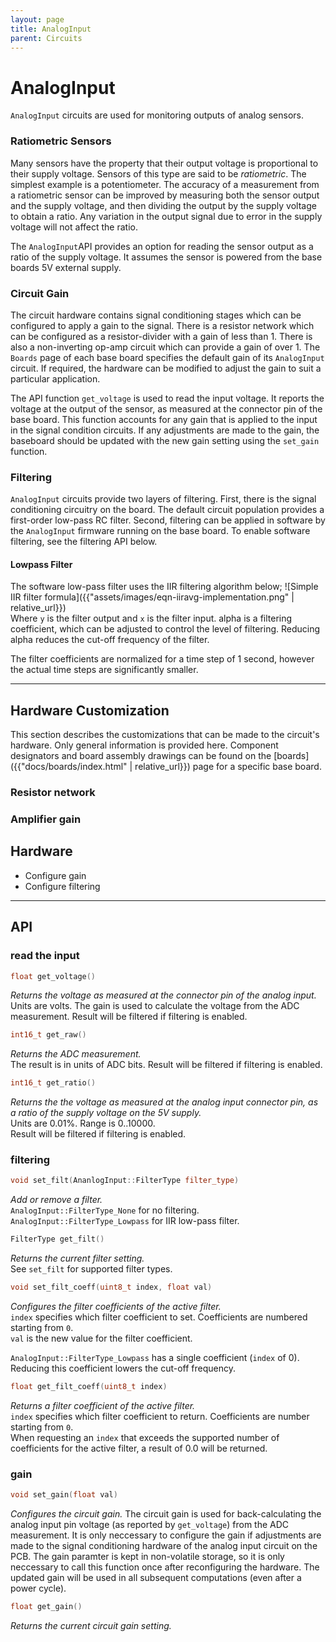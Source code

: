 ```yaml
---
layout: page
title: AnalogInput
parent: Circuits
---
```


# AnalogInput

`AnalogInput` circuits are used for monitoring outputs of analog sensors. 

### Ratiometric Sensors
Many sensors have the property that their output voltage is proportional to their supply voltage. Sensors of this type are said to be *ratiometric*. The simplest example is a potentiometer. The accuracy of a measurement from a ratiometric sensor can be improved by measuring both the sensor output and the supply voltage, and then dividing the output by the supply voltage to obtain a ratio. Any variation in the output signal due to error in the supply voltage will not affect the ratio. 

The `AnalogInput`API provides an option for reading the sensor output as a ratio of the supply voltage. It assumes the sensor is powered from the base boards 5V external supply.

### Circuit Gain
The circuit hardware contains signal conditioning stages which can be configured to apply a gain to the signal. There is a resistor network which can be configured as a resistor-divider with a gain of less than 1. There is also a non-inverting op-amp circuit which can provide a gain of over 1. The `Boards` page of each base board specifies the default gain of its `AnalogInput` circuit. If required, the hardware can be modified to adjust the gain to suit a particular application. 

The API function `get_voltage` is used to read the input voltage. It reports the voltage at the output of the sensor, as measured at the connector pin of the base board. This function accounts for any gain that is applied to the input in the signal condition circuits. If any adjustments are made to the gain, the baseboard should be updated with the new gain setting using the `set_gain` function.

### Filtering
`AnalogInput` circuits provide two layers of filtering. First, there is the signal conditioning circuitry on the board. The default circuit population provides a first-order low-pass RC filter. Second, filtering can be applied in software by the `AnalogInput` firmware running on the base board. To enable software filtering, see the filtering API below.

#### Lowpass Filter
The software low-pass filter uses the IIR filtering algorithm below;
![Simple IIR filter formula]({{"assets/images/eqn-iiravg-implementation.png" | relative_url}})  
Where `y` is the filter output and `x` is the filter input. alpha is a filtering coefficient, which can be adjusted to control the level of filtering. Reducing alpha reduces the cut-off frequency of the filter.  

The filter coefficients are normalized for a time step of 1 second, however the actual time steps are significantly smaller.

---
## Hardware Customization
This section describes the customizations that can be made to the circuit's hardware. Only general information is provided here. Component designators and board assembly drawings can be found on the [boards]({{"docs/boards/index.html" | relative_url}}) page for a specific base board.

### Resistor network


### Amplifier gain

## Hardware
* Configure gain
* Configure filtering

---

## API

### read the input
``` cpp
float get_voltage()
```
*Returns the voltage as measured at the connector pin of the analog input.*  
Units are volts. The gain is used to calculate the voltage from the ADC measurement. Result will be filtered if filtering is enabled.

``` cpp
int16_t get_raw()
```
*Returns the ADC measurement.*  
The result is in units of ADC bits. Result will be filtered if filtering is enabled.

``` cpp
int16_t get_ratio()
```
*Returns the the voltage as measured at the analog input connector pin, as a ratio of the supply voltage on the 5V supply.*  
Units are 0.01%. Range is 0..10000.  
Result will be filtered if filtering is enabled.

### filtering
``` cpp
void set_filt(AnanlogInput::FilterType filter_type)
```
*Add or remove a filter.*  
`AnalogInput::FilterType_None` for no filtering.  
`AnalogInput::FilterType_Lowpass` for IIR low-pass filter.

```cpp
FilterType get_filt()
```
*Returns the current filter setting.*  
See `set_filt` for supported filter types.

``` cpp
void set_filt_coeff(uint8_t index, float val)
```
*Configures the filter coefficients of the active filter.*  
`index` specifies which filter coefficient to set. Coefficients are numbered starting from `0`.  
`val` is the new value for the filter coefficient.  

`AnalogInput::FilterType_Lowpass` has a single coefficient (`index` of 0). Reducing this coefficient lowers the cut-off frequency.

``` cpp
float get_filt_coeff(uint8_t index)
```
*Returns a filter coefficient of the active filter.*  
`index` specifies which filter coefficient to return. Coefficients are number starting from `0`.  
When requesting an `index` that exceeds the supported number of coefficients for the active filter, a result of 0.0 will be returned. 

### gain

``` cpp
void set_gain(float val)
```
*Configures the circuit gain.*
The circuit gain is used for back-calculating the analog input pin voltage (as reported by `get_voltage`) from the ADC measurement. It is only neccessary to configure the gain if adjustments are made to the signal conditioning hardware of the analog input circuit on the PCB. The gain paramter is kept in non-volatile storage, so it is only neccessary to call this function once after reconfiguring the hardware. The updated gain will be used in all subsequent computations (even after a power cycle).

``` cpp
float get_gain()
```
*Returns the current circuit gain setting.*